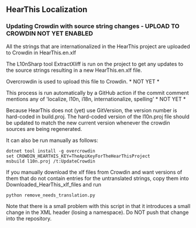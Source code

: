 ## HearThis Localization

### Updating Crowdin with source string changes - UPLOAD TO CROWDIN NOT YET ENABLED

All the strings that are internationalized in the HearThis project are uploaded to Crowdin in HearThis.en.xlf

The L10nSharp tool ExtractXliff is run on the project to get any updates to the source strings resulting in a new HearThis.en.xlf file.

Overcrowdin is used to upload this file to Crowdin. * NOT YET *

This process is run automatically by a GitHub action if the commit comment mentions any of 'localize, l10n, i18n, internationalize, spelling' * NOT YET *

Because HearThis does not (yet) use GitVersion, the version number is hard-coded in build.proj.
The hard-coded version of the l10n.proj file should be updated to match the new current version
whenever the crowdin sources are being regenerated.

It can also be run manually as follows:
```
dotnet tool install -g overcrowdin
set CROWDIN_HEARTHIS_KEY=TheApiKeyForTheHearThisProject
msbuild l10n.proj /t:UpdateCrowdin
```

If you manually download the xlf files from Crowdin and want versions of them that do not contain entries for the untranslated strings, copy them into Downloaded_HearThis_xlf_files and run
```
python remove_needs_translation.py
```
Note that there is a small problem with this script in that it introduces a small change in the XML header (losing a namespace). Do NOT push that change into the repository.